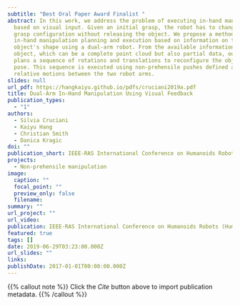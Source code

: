 ```yaml
---
subtitle: "Best Oral Paper Award Finalist "
abstract: In this work, we address the problem of executing in-hand manipulation
  based on visual input. Given an initial grasp, the robot has to change its
  grasp configuration without releasing the object. We propose a method for
  in-hand manipulation planning and execution based on information on the
  object's shape using a dual-arm robot. From the available information on the
  object, which can be a complete point cloud but also partial data, our method
  plans a sequence of rotations and translations to reconfigure the object's
  pose. This sequence is executed using non-prehensile pushes defined as
  relative motions between the two robot arms.
slides: null
url_pdf: https://hangkaiyu.github.io/pdfs/cruciani2019a.pdf
title: Dual-Arm In-Hand Manipulation Using Visual Feedback
publication_types:
  - "1"
authors:
  - Silvia Cruciani
  - Kaiyu Hang
  - Christian Smith
  - Danica Kragic
doi: ""
publication_short: IEEE-RAS International Conference on Humanoids Robots (Humanoids)
projects:
  - Non-prehensile manipulation
image:
  caption: ""
  focal_point: ""
  preview_only: false
  filename: 
summary: ""
url_project: ""
url_video: 
publication: IEEE-RAS International Conference on Humanoids Robots (Humanoids)
featured: true
tags: []
date: 2019-06-29T03:23:00.000Z
url_slides: ""
links:
publishDate: 2017-01-01T00:00:00.000Z
---
```


{{% callout note %}}
Click the _Cite_ button above to import publication metadata.
{{% /callout %}}


